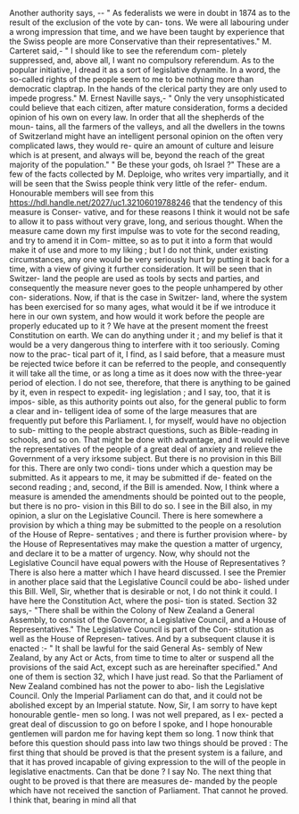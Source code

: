 Another authority says, -- " As federalists we were in doubt in 1874 as to the result of the exclusion of the vote by can- tons. We were all labouring under a wrong impression that time, and we have been taught by experience that the Swiss people are more Conservative than their representatives." M. Carteret said,- " I should like to see the referendum com- pletely suppressed, and, above all, I want no compulsory referendum. As to the popular initiative, I dread it as a sort of legislative dynamite. In a word, the so-called rights of the people seem to me to be nothing more than democratic claptrap. In the hands of the clerical party they are only used to impede progress." M. Ernest Naville says,- " Only the very unsophisticated could believe that each citizen, after mature consideration, forms a decided opinion of his own on every law. In order that all the shepherds of the moun- tains, all the farmers of the valleys, and all the dwellers in the towns of Switzerland might have an intelligent personal opinion on the often very complicated laws, they would re- quire an amount of culture and leisure which is at present, and always will be, beyond the reach of the great majority of the population." " Be these your gods, oh Israel ?" These are a few of the facts collected by M. Deploige, who writes very impartially, and it will be seen that the Swiss people think very little of the refer- endum. Honourable members will see from this https://hdl.handle.net/2027/uc1.32106019788246 that the tendency of this measure is Conser- vative, and for these reasons I think it would not be safe to allow it to pass without very grave, long, and serious thought. When the measure came down my first impulse was to vote for the second reading, and try to amend it in Com- mittee, so as to put it into a form that would make it of use and more to my liking ; but I do not think, under existing circumstances, any one would be very seriously hurt by putting it back for a time, with a view of giving it further consideration. It will be seen that in Switzer- land the people are used as tools by sects and parties, and consequently the measure never goes to the people unhampered by other con- siderations. Now, if that is the case in Switzer- land, where the system has been exercised for so many ages, what would it be if we introduce it here in our own system, and how would it work before the people are properly educated up to it ? We have at the present moment the freest Constitution on earth. We can do anything under it ; and my belief is that it would be a very dangerous thing to interfere with it too seriously. Coming now to the prac- tical part of it, I find, as I said before, that a measure must be rejected twice before it can be referred to the people, and consequently it will take all the time, or as long a time as it does now with the three-year period of election. I do not see, therefore, that there is anything to be gained by it, even in respect to expedit- ing legislation ; and I say, too, that it is impos- sible, as this authority points out also, for the general public to form a clear and in- telligent idea of some of the large measures that are frequently put before this Parliament. I, for myself, would have no objection to sub- mitting to the people abstract questions, such as Bible-reading in schools, and so on. That might be done with advantage, and it would relieve the representatives of the people of a great deal of anxiety and relieve the Government of a very irksome subject. But there is no provision in this Bill for this. There are only two condi- tions under which a question may be submitted. As it appears to me, it may be submitted if de- feated on the second reading ; and, second, if the Bill is amended. Now, I think where a measure is amended the amendments should be pointed out to the people, but there is no pro- vision in this Bill to do so. I see in the Bill also, in my opinion, a slur on the Legislative Council. There is here somewhere a provision by which a thing may be submitted to the people on a resolution of the House of Repre- sentatives ; and there is further provision where- by the House of Representatives may make the question a matter of urgency, and declare it to be a matter of urgency. Now, why should not the Legislative Council have equal powers with the House of Representatives ? There is also here a matter which I have heard discussed. I see the Premier in another place said that the Legislative Council could be abo- lished under this Bill. Well, Sir, whether that is desirable or not, I do not think it could. I have here the Constitution Act, where the posi- tion is stated. Section 32 says,- "There shall be within the Colony of New Zealand a General Assembly, to consist of the Governor, a Legislative Council, and a House of Representatives." The Legislative Council is part of the Con- stitution as well as the House of Represen- tatives. And by a subsequent clause it is enacted :- " It shall be lawful for the said General As- sembly of New Zealand, by any Act or Acts, from time to time to alter or suspend all the provisions of the said Act, except such as are hereinafter specified." And one of them is section 32, which I have just read. So that the Parliament of New Zealand combined has not the power to abo- lish the Legislative Council. Only the Imperial Parliament can do that, and it could not be abolished except by an Imperial statute. Now, Sir, I am sorry to have kept honourable gentle- men so long. I was not well prepared, as I ex- pected a great deal of discussion to go on before I spoke, and I hope honourable gentlemen will pardon me for having kept them so long. 1 now think that before this question should pass into law two things should be proved : The first thing that should be proved is that the present system is a failure, and that it has proved incapable of giving expression to the will of the people in legislative enactments. Can that be done ? I say No. The next thing that ought to be proved is that there are measures de- manded by the people which have not received the sanction of Parliament. That cannot he proved. I think that, bearing in mind all that 